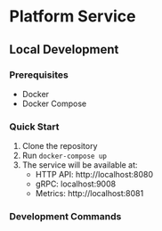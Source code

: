 # Platform Service

## Local Development

### Prerequisites
- Docker
- Docker Compose

### Quick Start
1. Clone the repository
2. Run `docker-compose up`
3. The service will be available at:
   - HTTP API: http://localhost:8080
   - gRPC: localhost:9008
   - Metrics: http://localhost:8081

### Development Commands
